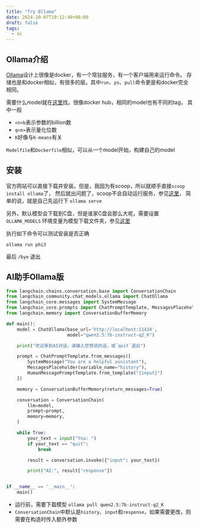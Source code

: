 ```yaml
---
title: "Try Ollama"
date: 2024-10-07T19:12:49+08:00
draft: false
tags:
  - ai
---
```


## Ollama介绍

[Ollama](https://ollama.com/)设计上很像是docker，有一个常驻服务，有一个客户端用来运行命令。
存储也是和docker相似，有很多的层。其中`run`、`ps`、`pull`命令更是和docker完全相同。

需要什么model就在[这里](https://ollama.com/library)找，很像docker hub，相同的model也有不同的tag，
其中一般
- `<n>b`表示参数的billion数
- `q<n>`表示量化位数
- `K`好像与`K-means`有关

`Modelfile`和`Dockerfile`相似，可以从一个model开始，构建自己的model 

## 安装

官方网站可以直接下载并安装。但是，我因为有scoop，所以就顺手直接`scoop install ollama`了，
然后就出问题了，scoop不会自动运行服务，参见[这里](https://github.com/ollama/ollama/blob/main/docs/windows.md#standalone-cli)，
简单的说，就是自己先运行下 `ollama serve`

另外，默认模型会下载到C盘，但是谁家C盘会那么大呢，需要设置 `OLLAMA_MODELS` 环境变量为模型下载文件夹，参见[这里](https://github.com/ollama/ollama/blob/main/docs/faq.md#how-do-i-set-them-to-a-different-location)

执行如下命令可以测试安装是否正确

```shell
ollama run phi3
```

最后 `/bye` 退出

## AI助手Ollama版

```python
from langchain.chains.conversation.base import ConversationChain
from langchain_community.chat_models.ollama import ChatOllama
from langchain_core.messages import SystemMessage
from langchain_core.prompts import ChatPromptTemplate, MessagesPlaceholder, HumanMessagePromptTemplate
from langchain.memory import ConversationBufferMemory

def main():
    model = ChatOllama(base_url='http://localhost:11434',
                       model="qwen2.5:7b-instruct-q2_K")

    print("欢迎来到AI对话，请输入您想说的话，或`quit`退出")

    prompt = ChatPromptTemplate.from_messages([
        SystemMessage("You are a helpful assistant"),
        MessagesPlaceholder(variable_name="history"),
        HumanMessagePromptTemplate.from_template("{input}")
    ])

    memory = ConversationBufferMemory(return_messages=True)

    conversation = ConversationChain(
        llm=model,
        prompt=prompt,
        memory=memory,
    )

    while True:
        your_text = input("You: ")
        if your_text == "quit":
            break

        result = conversation.invoke({"input": your_text})

        print("AI:", result["response"])


if __name__ == '__main__':
    main()
```

- 运行前，需要下载模型 `ollama pull qwen2.5:7b-instruct-q2_K`
- `ConversationChain`中默认是`history`、`input`和`response`，如果需要更改，则需要在构造时传入额外参数
